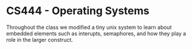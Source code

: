 # CS444 - Operating Systems

Throughout the class we modified a tiny unix system to learn about embedded elements such as interupts, semaphores, and how they play a role in the larger construct.

